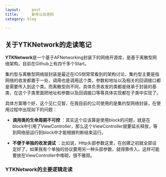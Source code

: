 ```yaml
---
layout:     post
title:      新年以及爸妈
category: blog

---
```



## 关于YTKNetwork的走读笔记

**YTKNetwork**是一个基于AFNetworking封装下的网络开源库，是基于离散型网络架构，目前在Github上有四千多个Start。

集约型与离散型网络层封装是最近在iOS侧常常看到的架构讨论，集约型主要是指网络的收发都置于一处，调用也是调用这个类，参数和地址以及相关的回调接口都是需要传入到这个类。而离散型则不同，具体负责收发的类都是继承于封装的基类，在这个子类里面把地址和参数以及回调接口等等具体实现都在子类中实现了。

 具体方案哪个好，这个见仁见智，在我目前的公司使用的是集约型网络封装，在使用过程中出现如下的问题：
 
- **调用类的生命周期不可控** ：其实这个应该算是使用block的问题，就是在block中引用了ViewController，那么这个ViewController就要延长释放，等到网络层运行到block中才能根据判断结束运行。

- **不便于单独的收发调试** ：比如说，Http头部参数这里，在创建之初就全部设定好了，如果我有个单独的协议要用另一种头部参数，就得靠传入，这样可能要放在ViewController中堆砌，很不雅观。


### YTKNetwork的主要逻辑走读


















